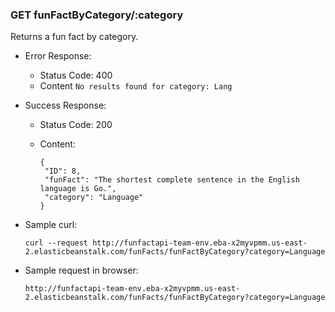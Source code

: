 ### GET funFactByCategory/:category

  Returns a fun fact by category.

* Error Response:
    * Status Code: 400
    * Content `No results found for category: Lang`

* Success Response:

  * Status Code: 200 
  * Content:

	 ```
	{
	  "ID": 8,
	  "funFact": "The shortest complete sentence in the English language is Go.",
	  "category": "Language"
	}
	 ```

* Sample curl: 

	```
	curl --request http://funfactapi-team-env.eba-x2myvpmm.us-east-2.elasticbeanstalk.com/funFacts/funFactByCategory?category=Language
	```

* Sample request in browser:

	```
	http://funfactapi-team-env.eba-x2myvpmm.us-east-2.elasticbeanstalk.com/funFacts/funFactByCategory?category=Language
	```

